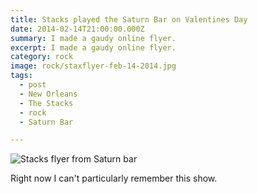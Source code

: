```yaml
---
title: Stacks played the Saturn Bar on Valentines Day
date: 2014-02-14T21:00:00.000Z
summary: I made a gaudy online flyer.
excerpt: I made a gaudy online flyer.
category: rock
image: rock/staxflyer-feb-14-2014.jpg
tags:
  - post 
  - New Orleans
  - The Stacks
  - rock
  - Saturn Bar

---
```


![Stacks flyer from Saturn bar](/static/img/rock/staxflyer-feb-14-2014.jpg "Stacks flyer from Saturn bar")

Right now I can't particularly remember this show.
